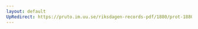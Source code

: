 ```yaml
---
layout: default
UpRedirect: https://pruto.im.uu.se/riksdagen-records-pdf/1880/prot-1880--ak--052/prot-1880--ak--052_033.pdf
---
```

